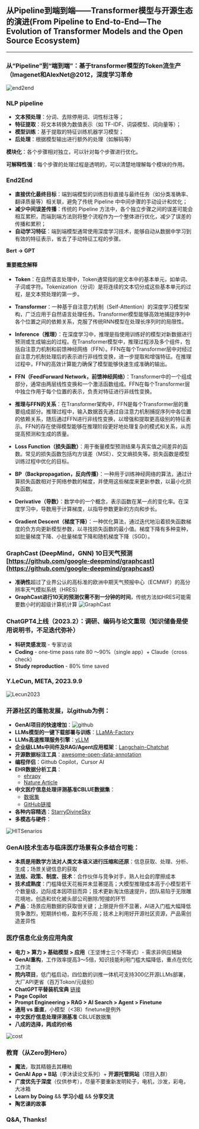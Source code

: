 ## 从Pipeline到端到端——Transformer模型与开源生态的演进(From Pipeline to End-to-End—The Evolution of Transformer Models and the Open Source Ecosystem)

---

### 从“Pipeline”到“端到端”：基于transformer模型的Token流生产（Imagenet和AlexNet@2012，深度学习革命
<img src="./images/preface-2.png" alt="end2end" width="" />

### NLP pipeline

- **文本预处理**：分词、去除停用词、词性标注等；
- **特征提取**：将文本转换为数值表示（如 TF-IDF、词袋模型、词向量等）；
- **模型训练**：基于提取的特征训练机器学习模型；
- **后处理**：根据模型输出进行额外的处理（如解码等）

**模块化**：各个步骤相对独立，可以针对每个步骤进行优化。

**可解释性强**：每个步骤的处理过程是透明的，可以清楚地理解每个模块的作用。

### End2End

- **直接优化最终目标**：端到端模型的训练目标直接与最终任务（如分类准确率、翻译质量等）相关联，避免了传统 Pipeline 中中间步骤的手动设计和优化；
- **减少中间误差传播**：传统的 Pipeline 方法中，各个独立步骤之间的误差可能会相互累积，而端到端方法则将整个流程作为一个整体进行优化，减少了误差的传播和累积；
- **自动学习特征**：端到端模型通常使用深度学习技术，能够自动从数据中学习到有效的特征表示，省去了手动特征工程的步骤。

**Bert -> GPT**

#### 重要概念解释

- **Token**：在自然语言处理中，Token通常指的是文本中的基本单元，如单词、子词或字符。Tokenization（分词）是将连续的文本切分成这些基本单元的过程，是文本预处理的第一步。

- **Transformer**：一种基于自注意力机制（Self-Attention）的深度学习模型架构，广泛应用于自然语言处理任务。Transformer模型能够高效地捕捉序列中各个位置之间的依赖关系，克服了传统RNN模型在处理长序列时的局限性。

- **Inference（推理）**：在深度学习中，推理是指使用训练好的模型对新数据进行预测或生成输出的过程。在Transformer模型中，推理过程涉及多个组件，包括自注意力机制和前馈神经网络（FFN）。FFN在每个Transformer层中对经过自注意力机制处理后的表示进行非线性变换，进一步提取和增强特征。在推理过程中，FFN的高效计算能力确保了模型能够快速生成准确的输出。

- **FFN（FeedForward Network，前馈神经网络）**：Transformer中的一个组成部分，通常由两层线性变换和一个激活函数组成。FFN在每个Transformer层中独立作用于每个位置的表示，负责对特征进行非线性变换。

- **推理与FFN的关系**：在Transformer架构中，FFN是每个Transformer层的重要组成部分。推理过程中，输入数据首先通过自注意力机制捕捉序列中各位置的依赖关系，随后通过FFN进行非线性变换，以增强和提取更高级别的特征表示。FFN的存在使得模型能够在推理阶段更好地处理复杂的模式和关系，从而提高预测和生成的质量。

- **Loss Function（损失函数）**：用于衡量模型预测结果与真实值之间差异的函数。常见的损失函数包括均方误差（MSE）、交叉熵损失等。损失函数是模型训练过程中优化的目标。

- **BP（Backpropagation，反向传播）**：一种用于训练神经网络的算法，通过计算损失函数相对于网络参数的梯度，并使用这些梯度来更新参数，以最小化损失函数。

- **Derivative（导数）**：数学中的一个概念，表示函数在某一点的变化率。在深度学习中，导数用于计算梯度，以指导参数更新的方向和步长。

- **Gradient Descent（梯度下降）**：一种优化算法，通过迭代地沿着损失函数梯度的负方向更新模型参数，以寻找损失函数的最小值。梯度下降有多种变种，如批量梯度下降、小批量梯度下降和随机梯度下降（SGD）。

  
### GraphCast (DeepMind，GNN) 10日天气预测 [https://github.com/google-deepmind/graphcast](https://github.com/google-deepmind/graphcast)

- **准确性**超过了业界公认的高标准的欧洲中期天气预报中心（ECMWF）的高分辨率天气模拟系统（HRES）
- **GraphCast进行10天的预测仅需不到一分钟的时间**，传统方法如HRES可能需要数小时的超级计算机计算
![GraphCast](./images/preface-3.png)

### ChatGPT4上线（2023.2）：调研、编码与论文重现（知识储备是使用说明书，不足迭代弥补）

- **科研灵感发现** - 专家访谈
- **Coding** - one-time pass rate 80 ～90%（single app）+ Claude（cross check）
- **Study reproduction** - 80% time saved

### Y.LeCun, META, 2023.9.9
<img src="./images/preface-4.png" alt="Lecun2023" width="" />

### 开源社区的蓬勃发展，以github为例：
- **GenAI项目的快速增加**：<img src="./images/preface-5.png" alt="github" width="" />
- **LLMs模型的一键下载部署与训练**：[LLaMA-Factory](https://github.com/hiyouga/LLaMA-Factory/blob/main/README_zh.md)
- **LLMs高速推理服务引擎**：[vLLM](https://github.com/vllm-project/vllm)
- **企业级LLMs中间件及RAG/Agent应用框架**：[Langchain-Chatchat](https://github.com/chatchat-space/Langchain-Chatchat)
- **开源数据标注工具**：[awesome-open-data-annotation](https://github.com/leiMizzou/awesome-open-data-annotation)
- **编程伴侣**：Github Copilot，Cursor AI
- **EHR数据分析工具**：
  - [ehrapy](https://github.com/theislab/ehrapy)
  - [Nature Article](https://www.nature.com/articles/s41591-024-03214-0)
- **中文医疗信息处理评测基准CBLUE数据集**：
  - [数据集](https://tianchi.aliyun.com/dataset/95414) 
  - [GitHub链接](https://github.com/CBLUEbenchmark/CBLUE)
- **各种内容精选**：[StarryDivineSky](https://github.com/wuwenjie1992/StarryDivineSky)
- **多模态与硬件**：
<img src="./images/preface-6.png" alt="HITSenarios" width="" />

### GenAI技术生态与临床医疗场景有众多结合可能：
- **本质是用数学方法对人类文本语义进行压缩和还原**：信息获取、处理、分析、生成；场景关键信息的获取
- **法规、政策、制度、技术**：合作伙伴与竞争对手，熟人社会的摩擦成本
- **技术成熟度**：门槛降低天花板并未显著提高；大模型推理成本高于小模型若干个数量级，边际成本因项目而异；技术更新淘汰倍速提升，团队易陷于无限雕花境地，创造和优化被头部公司删除/短接的环节
- **产品**：场景应用数据的获取很关键；上限提升但不显著，AI进入门槛大幅降低竞争激烈，短期拼价格，盈利不乐观；技术上利用好开源社区资源，产品需创造差异性

### 医疗信息化业务应用角度

- **电力 > 算力 > 基础模型 > 应用**（王坚博士三个不等式）- 需求非供应稀缺
- **GenAI重构**，工作效率提高3～5倍，知识技能利用门槛大幅降低，重点在优化工作流
- **院内项目**，低门槛启动，四位数的训推一体机可支持300亿开源LLMs部署，大厂API更省（百万Tokon/元级别）
- **ChatGPT平替装机宝典** [链接](https://mp.weixin.qq.com/s/p49KXh9cGich6D40J0bc5Q)
- **Page Copilot**
- **Prompt Engineering > RAG > AI Search > Agent > Finetune**
- **通用 vs 垂直**，小模型（<3B）finetune是例外
- **中文医疗信息处理评测基准** CBLUE数据集
- **八成的选择，两成的价格**
<img src="./images/preface-7.png" alt="cost" width="" />

### 教育（从Zero到Hero）

- **魔法**，取其精髓去其糟粕
- **GenAI App + B站**（李沐读论文系列）+ **开源托管网站**（项目入群）
- **广度优先于深度**（仅供参考），尽量不要重新发明轮子，电机，沙发，彩电，大冰箱
- **Learn by Doing** && **学习小组** && **分享交流**
- **陶艺课的故事**

### Q&A, Thanks!
